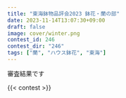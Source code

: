 ```yaml
---
title: "東海鉢物品評会2023 鉢花・蘭の部"
date: 2023-11-14T13:07:30+09:00
draft: false
image: cover/winter.png
contest_id: 246
contest_dir: "246"
tags: ["蘭", "ハウス鉢花", "東海"]
---
```

審査結果です

{{< contest >}}
